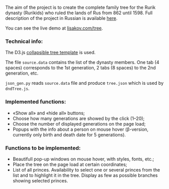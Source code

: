 The aim of the project is to create the complete family tree for the Rurik dynasty (Rurikids) who ruled the lands of Rus from 862 until 1598. Full description of the project in Russian is available [here](http://lisakov.com/blog/2014/11/25/rurik-pedigree/).

You can see the live demo at [lisakov.com/tree](http://lisakov.com/tree/).

### Technical info:

The D3.js [collapsible tree template](http://bl.ocks.org/robschmuecker/7880033) is used.

The file ```source.data``` contains the list of the dynasty members. One tab (4 spaces) corresponds to the 1st generation, 2 tabs (8 spaces) to the 2nd generation, etc.

```json_gen.py``` reads ```source.data``` file and produce ```tree.json``` which is used by ```dndTree.js```.

### Implemented functions:
- «Show all» and «hide all» buttons;
- Choose how many generations are showed by the click (1–20);
- Choose the number of displayed generations on the page load;
- Popups with the info about a person on mouse hover (β-version, currently only birth and death date for 5 generations).

### Functions to be implemented:
- Beautifull pop-up windows on mouse hover, with styles, fonts, etc.;
- Place the tree on the page load at certain coordinates;
- List of all princes. Availability to select one or several princes from the list and to highlight it in the tree. Display as few as possible branches showing selected princes.




